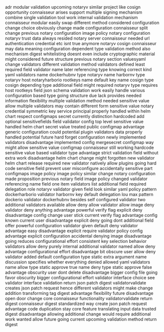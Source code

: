 adr modular validation upcoming notaryv similar project like cosign opportunity connaisseur arises support multiple signing mechanism combine single validation tool work internal validation mechanism connaisseur modular easily swap different method considered configuration change choice obviously change made configuration connaisseur split change previous notary configuration image policy notary configuration notaryv trust data always resided notary server connaisseur needed url authentication credential etc isnt true anymore notaryv cosign connaisseur may data meaning configuration dependent type validation method also mechanism digest whitelisting doesnt even include cryptographic material might considered future structure previous notary section valuesyaml change validators different validation method validators defined least required field validator name later referencing type knowing correct kind yaml validators name dockerhubnv type notaryv name harbornv type notaryv host notaryharborio rootkeys name default key name cosign type cosign depending type additional field might required notaryv type requires host rootkeys field json schema validation work easily handle various configuration based type going structure due lack provides needed information flexibility multiple validation method needed sensitive value allow multiple validators may contain different form sensitive value notary credential symmetric key service principal properly handled within helm chart respect configmaps secret currently distinction hardcoded add optional sensitivefields field validator config top level sensitive value handled helm chart secret value treated public configmap advantage generic configuration could potential plugin validators data properly handled potential future hard forget configuration newly implemented validators disadvantage implemented config mergesecret configmap way might allow sensitive value configmap connaisseur still working hardcode sensitive value based validator type advantage strict validation field without extra work disadvantage helm chart change might forgotten new validator helm chart release required new validator natively allow plugins going hard code sensitive field prevent user misconfigure accidentally sensitive part configmaps image policy image policy similar change notary configuration made proposition previous notary field image policy changed validator referencing name field one item validators list additional field required delegation role notaryv validator given field look similar yaml policy pattern dockerharborio validator harbornv key default delegation lou max pattern dockerio validator dockerhubnv besides self configured validator two additional validators available allow deny allow validator allow image deny validator deny anything advantage powerful verify flag explicit deny disadvantage config change user stick current verify flag advantage config known current user disadvantage explicit deny going dont additional field offer powerful configuration validator given default deny validator advantage easy disadvantage explicit require validator policy config advantage explicit configuration accidental denying image disadvantage going reduces configurational effort consistent key selection behavior validators allow deny purely internal additional validator named allow deny advantage configurational effort disadvantage bit obscure user allow deny validator added default configuration type static extra argument name discussion specifies whether everything denied allowed yaml validators name allow type static approve true name deny type static approve false advantage obscurity user dont delete disadvantage bigger config file going favor obscurity bigger configurational effort validator interface choice see validator interface validation return json patch digest validatorvalidate creates json patch request hence different validators might make change addition transforming tag digest advantage flexibility future disadvantage open door change core connaisseur functionality validatorvalidate return digest connaisseur digest standardized way create json patch request advantage code duplication stay core feature translating input data trusted digest disadvantage allowing additional change would require additional work wanted allow future going current upcoming validation method return digest